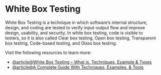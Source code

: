 # White Box Testing

White Box Testing is a technique in which software’s internal structure, design, and coding are tested to verify input-output flow and improve design, usability, and security. In white box testing, code is visible to testers, so it is also called Clear box testing, Open box testing, Transparent box testing, Code-based testing, and Glass box testing.

Visit the following resources to learn more:

- [@article@White Box Testing – What is, Techniques, Example & Types](https://www.guru99.com/white-box-testing.html)
- [@article@A Complete Guide With Techniques, Examples, & Tools](https://www.softwaretestinghelp.com/white-box-testing-techniques-with-example/)
